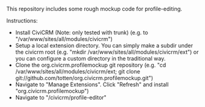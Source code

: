 This repository includes some rough mockup code for profile-editing.

Instructions:
 * Install CiviCRM (Note: only tested with trunk) (e.g. to "/var/www/sites/all/modules/civicrm")
 * Setup a local extension directory. You can simply make a subdir under the civicrm root (e.g. "mkdir /var/www/sites/all/modules/civicrm/ext") or you can configure a custom directory in the traditional way.
 * Clone the org.civicrm.profilemockup git repository (e.g. "cd /var/www/sites/all/modules/civicrm/ext; git clone git://github.com/totten/org.civicrm.profilemockup.git")
 * Navigate to "Manage Extensions". Click "Refresh" and install "org.civicrm.profilemockup")
 * Navigate to "/civicrm/profile-editor"
